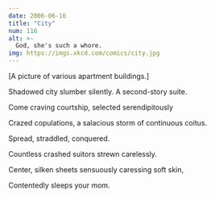 ```yaml
---
date: 2006-06-16
title: "City"
num: 116
alt: >-
  God, she's such a whore.
img: https://imgs.xkcd.com/comics/city.jpg
---
```

[A picture of various apartment buildings.]

Shadowed city slumber silently. A second-story suite.

Come craving courtship, selected serendipitously

Crazed copulations, a salacious storm  of continuous coitus.

Spread, straddled, conquered.

Countless crashed suitors strewn carelessly.

Center, silken sheets sensuously caressing soft skin,

Contentedly sleeps your mom.